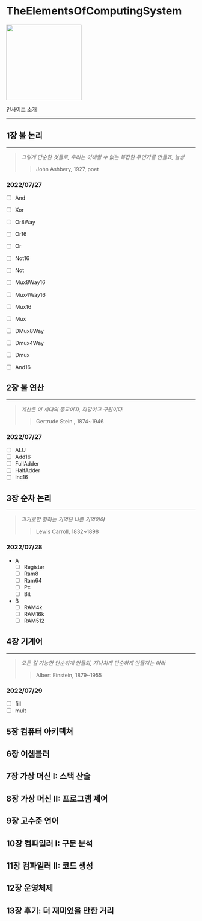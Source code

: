 # TheElementsOfComputingSystem

<img src="https://user-images.githubusercontent.com/80192345/181732313-692ffaf2-df06-40ed-b9b7-fc8a5fcc17a5.png" width=200>

[인사이트 소개](https://blog.insightbook.co.kr/2019/03/29/%EB%B0%91%EB%B0%94%EB%8B%A5%EB%B6%80%ED%84%B0-%EB%A7%8C%EB%93%9C%EB%8A%94-%EC%BB%B4%ED%93%A8%ED%8C%85-%EC%8B%9C%EC%8A%A4%ED%85%9C/)

---
## 1장 불 논리 
---

> _그렇게 단순한 것들로, 우리는 이해할 수 없는 복잡한 무언가를 만들죠, 늘상._
>> John Ashbery, 1927, poet

### 2022/07/27 

- [ ] And
- [ ] Xor
- [ ] Or8Way
- [ ] Or16
- [ ] Or
- [ ] Not16
- [ ] Not
- [ ] Mux8Way16
- [ ] Mux4Way16
- [ ] Mux16
- [ ] Mux
- [ ] DMux8Way
- [ ] Dmux4Way
- [ ] Dmux
- [ ] And16


## 2장 불 연산
---

> _계산은 이 세대의 종교이자, 희망이고 구원이다._
> >  Gertrude Stein , 1874~1946

### 2022/07/27

- [ ] ALU
- [ ] Add16
- [ ] FullAdder
- [ ] HalfAdder
- [ ] Inc16

## 3장 순차 논리
---

> _과거로만 향하는 기억은 나쁜 기억이야_
> > Lewis Carroll, 1832~1898

### 2022/07/28

- A
	- [ ] Register
	- [ ] Ram8
	- [ ] Ram64
	- [ ] Pc
	- [ ] Bit
- B
	- [ ] RAM4k
	- [ ] RAM16k
	- [ ] RAM512

## 4장 기계어
---

> _모든 걸 가능한 단순하게 만들되, 지나치게 단순하게 만들지는 마라_
> > Albert Einstein, 1879~1955

### 2022/07/29 

- [ ] fill
- [ ] mult

## 5장 컴퓨터 아키텍처
## 6장 어셈블러
## 7장 가상 머신 I: 스택 산술
## 8장 가상 머신 II: 프로그램 제어
## 9장 고수준 언어
## 10장 컴파일러 I: 구문 분석
## 11장 컴파일러 II: 코드 생성
## 12장 운영체제
## 13장 후기: 더 재미있을 만한 거리 
